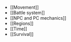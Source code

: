* [[Movement]]
* [[Battle system]]
* [[NPC and PC mechanics]]
* [[Regions]]
* [[Time]]
* [[Survival]]